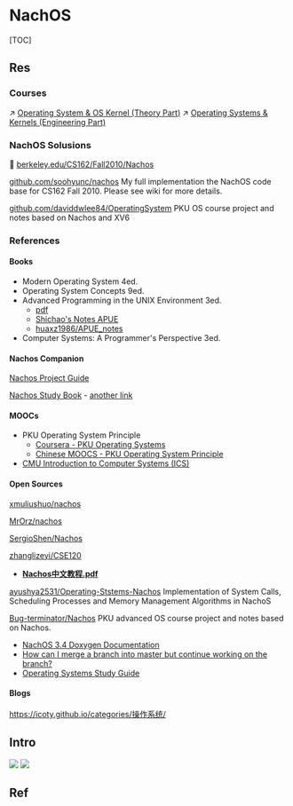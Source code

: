 # NachOS

[TOC]



## Res
### Courses
↗ [Operating System & OS Kernel (Theory Part)](../../../../../../../../🧬%20Computer%20System/Operating%20System%20&%20OS%20Kernel%20(Theory%20Part)/Operating%20System%20&%20OS%20Kernel%20(Theory%20Part).md)
↗ [Operating Systems & Kernels (Engineering Part)](../../../../../../🥷🏼%20Operating%20Systems%20&%20Kernels%20(Engineering%20Part)/Operating%20Systems%20&%20Kernels%20(Engineering%20Part).md)


### NachOS Solusions
🏫 [berkeley.edu/CS162/Fall2010/Nachos](https://inst.eecs.berkeley.edu/~cs162/fa10/Nachos/index.html)

[github.com/soohyunc/nachos](https://github.com/soohyunc/nachos)
My full implementation the NachOS code base for CS162 Fall 2010. Please see wiki for more details.

[github.com/daviddwlee84/OperatingSystem](https://github.com/daviddwlee84/OperatingSystem)
PKU OS course project and notes based on Nachos and XV6


### References
#### Books
- Modern Operating System 4ed.
- Operating System Concepts 9ed.
- Advanced Programming in the UNIX Environment 3ed.
    - [pdf](http://www.codeman.net/wp-content/uploads/2014/04/APUE-3rd.pdf)
    - [Shichao's Notes APUE](https://notes.shichao.io/apue/)
    - [huaxz1986/APUE_notes](https://github.com/huaxz1986/APUE_notes)
- Computer Systems: A Programmer's Perspective 3ed.


#### Nachos Companion
[Nachos Project Guide](https://cs.nyu.edu/courses/spring05/V22.0202-001/nachos-labs.pdf)

[Nachos Study Book](https://www.scribd.com/document/40080586/Nachos-Study-Book) - [another link](https://kupdf.net/download/nachos-study-book_58c3e7c6dc0d604853339028_pdf)


#### MOOCs
- PKU Operating System Principle
    - [Coursera - PKU Operating Systems](https://www.coursera.org/learn/os-pku)
    - [Chinese MOOCS - PKU Operating System Principle](http://www.chinesemooc.org/mooc/4747)
- [CMU Introduction to Computer Systems (ICS)](https://www.cs.cmu.edu/~213/)


#### Open Sources
[xmuliushuo/nachos](https://github.com/xmuliushuo/nachos)

[MrOrz/nachos](https://github.com/MrOrz/nachos)

[SergioShen/Nachos](https://github.com/SergioShen/nachos)

[zhanglizeyi/CSE120](https://github.com/zhanglizeyi/CSE120)
- [**Nachos中文教程.pdf**](https://github.com/zhanglizeyi/CSE120/blob/master/Nachos%E4%B8%AD%E6%96%87%E6%95%99%E7%A8%8B.pdf)

[ayushya2531/Operating-Ststems-Nachos](https://github.com/ayushya2531/Operating-Systems-NachOS)
Implementation of System Calls, Scheduling Processes and Memory Management Algorithms in NachoS

[Bug-terminator/Nachos](https://github.com/Bug-terminator/Nachos/tree/master)
PKU advanced OS course project and notes based on Nachos.

- [NachOS 3.4 Doxygen Documentation](https://web.ics.purdue.edu/~cs354/Nachos/index.html)
- [How can I merge a branch into master but continue working on the branch?](https://stackoverflow.com/questions/26024586/how-can-i-merge-a-branch-into-master-but-continue-working-on-the-branch)
- [Operating Systems Study Guide](http://faculty.salina.k-state.edu/tim/ossg/index.html)


#### Blogs
https://icoty.github.io/categories/操作系统/



## Intro
![](../../../../../../../../../../Assets/Pics/Screenshot%202023-04-26%20at%209.00.30%20PM.png)
![](../../../../../../../../../../Assets/Pics/Screenshot%202023-04-26%20at%209.02.00%20PM.png)





## Ref


